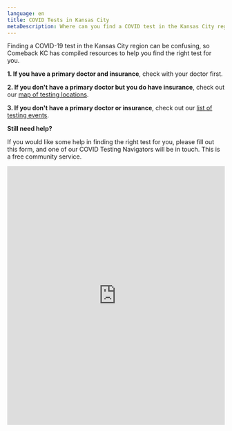 ```yaml
---
language: en
title: COVID Tests in Kansas City
metaDescription: Where can you find a COVID test in the Kansas City region?
---
```

Finding a COVID-19 test in the Kansas City region can be confusing, so Comeback KC has compiled resources to help you find the right test for you.

**1. If you have a primary doctor and insurance**, check with your doctor first.

**2. If you don't have a primary doctor but you do have insurance**, check out our [map of testing locations](https://www.comebackkc.com/kc-covid-testing-locations/).  

**3. If you don't have a primary doctor or insurance**, check out our [list of testing events](https://www.comebackkc.com/testing-events/).  

**[](https://www.comebackkc.com/kc-covid-testing-locations/)Still need help?**

If you would like some help in finding the right test for you, please fill out this form, and one of our COVID Testing Navigators will be in touch. This is a free community service.

<iframe height="600px" width="100%" style="border:none;" src="https://us.openforms.com/Form/62388863-1552-4187-ab3a-78ea224f3fdf"></iframe>

